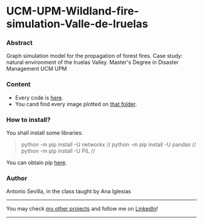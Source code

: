 # UCM-UPM-Wildland-fire-simulation-Valle-de-Iruelas

### Abstract
Graph simulation model for the propagation of forest fires. Case study: natural environment of the Iruelas Valley. Master's Degree in Disaster Management UCM UPM

### Content
- Every code is [here](https://github.com/asevillasastre/Generative-art/tree/main/src).
- You cand find every image plotted on [that folder](https://github.com/asevillasastre/Generative-art/tree/main/images).

### How to install?
You shall install some libraries:

> python -m pip install -U networkx //
> python -m pip install -U pandas //
> python -m pip install -U PIL //

You can obtain pip [here](https://pypi.org/project/pip/).

### Author
Antonio Sevilla, in the class taught by Ana Iglesias

-----------------------------------------------------------------------------

You may check [my other projects](https://github.com/asevillasastre?tab=repositories) and follow me on [LinkedIn](https://www.linkedin.com/in/asevillasastre/)!

-----------------------------------------------------------------------------
